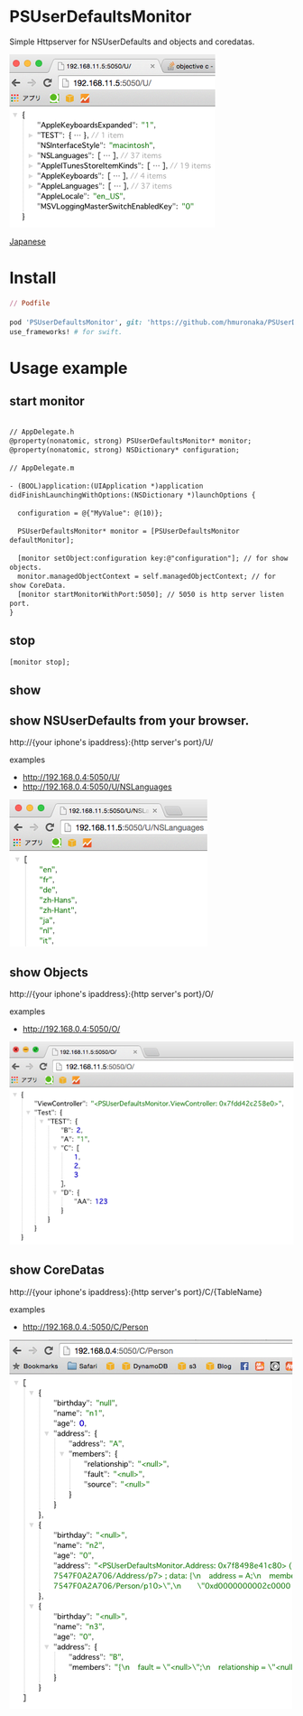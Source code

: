 # PSUserDefaultsMonitor

Simple Httpserver for NSUserDefaults and objects and coredatas.

![example](https://raw.githubusercontent.com/hmuronaka/PSUserDefaultsMonitor/master/docs/example01.png)

[Japanese](http://qiita.com/hmuronaka/items/2e78cda82d1c9640a113)

# Install

```ruby
// Podfile

pod 'PSUserDefaultsMonitor', git: 'https://github.com/hmuronaka/PSUserDefaultsMonitor.git'
use_frameworks! # for swift.

```

# Usage example

## start monitor
```Objc

// AppDelegate.h
@property(nonatomic, strong) PSUserDefaultsMonitor* monitor;
@property(nonatomic, strong) NSDictionary* configuration;

// AppDelegate.m

- (BOOL)application:(UIApplication *)application didFinishLaunchingWithOptions:(NSDictionary *)launchOptions {

  configuration = @{"MyValue": @(10)};

  PSUserDefaultsMonitor* monitor = [PSUserDefaultsMonitor defaultMonitor];
  
  [monitor setObject:configuration key:@"configuration"]; // for show objects.
  monitor.managedObjectContext = self.managedObjectContext; // for show CoreData.
  [monitor startMonitorWithPort:5050]; // 5050 is http server listen port.
}
```

## stop

```objc
[monitor stop];
```

## show 

## show NSUserDefaults from your browser.

http://{your iphone's ipaddress}:{http server's port}/U/

examples
- http://192.168.0.4:5050/U/
- http://192.168.0.4:5050/U/NSLanguages

![example](https://raw.githubusercontent.com/hmuronaka/PSUserDefaultsMonitor/master/docs/example03.png)

## show Objects

http://{your iphone's ipaddress}:{http server's port}/O/

examples
- http://192.168.0.4:5050/O/

![example](https://raw.githubusercontent.com/hmuronaka/PSUserDefaultsMonitor/master/docs/example02.png)

## show CoreDatas

http://{your iphone's ipaddress}:{http server's port}/C/{TableName}

examples
- http://192.168.0.4.:5050/C/Person

![example](https://raw.githubusercontent.com/hmuronaka/PSUserDefaultsMonitor/master/docs/example04.png)
